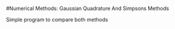 #Numerical Methods: Gaussian Quadrature And Simpsons Methods

Simple program to compare both methods